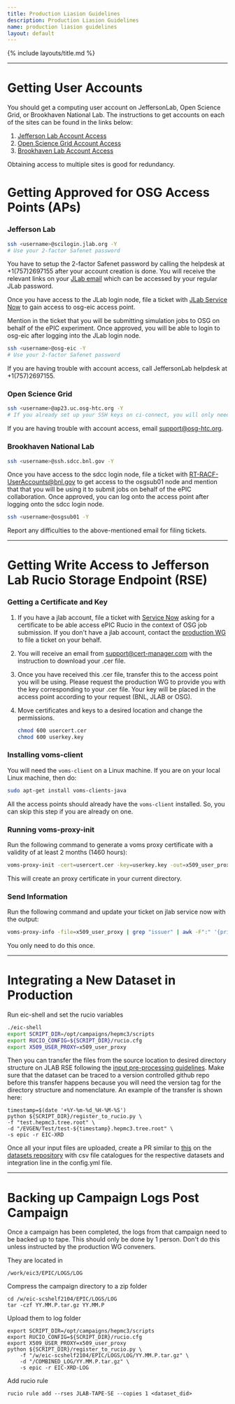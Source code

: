 ```yaml
---
title: Production Liasion Guidelines
description: Production Liasion Guidelines
name: production liasion guidelines
layout: default
---
```


{% include layouts/title.md %}

---
# Getting User Accounts

You should get a computing user account on JeffersonLab, Open Science Grid, or Brookhaven National Lab. The instructions to get accounts on each of the sites can be found in the links below:
1. [Jefferson Lab Account Access](https://misportal.jlab.org/jlabAccess/)
2. [Open Science Grid Account Access](https://www.ci-connect.net/signup)
3. [Brookhaven Lab Account Access](https://www.sdcc.bnl.gov/information/getting-started/new-user-account)

Obtaining access to multiple sites is good for redundancy. 


# Getting Approved for OSG Access Points (APs)

### Jefferson Lab
```bash
ssh <username>@scilogin.jlab.org -Y
# Use your 2-factor Safenet password
```

You have to setup the 2-factor Safenet password by calling the helpdesk at +1(757)2697155 after your account creation is done. You will receive the relevant links on your [JLab email](https://webmail.jlab.org/) which can be accessed by your regular JLab password. 

Once you have access to the JLab login node, file a ticket with [JLab Service Now](https://jlab.servicenowservices.com) to gain access to osg-eic access point. 

Mention in the ticket that you will be submitting simulation jobs to OSG on behalf of the ePIC experiment. Once approved, you will be able to login to osg-eic after logging into the JLab login node. 

```bash
ssh <username>@osg-eic -Y
# Use your 2-factor Safenet password
```

If you are having trouble with account access, call JeffersonLab helpdesk at +1(757)2697155.

### Open Science Grid
```bash
ssh <username>@ap23.uc.osg-htc.org -Y
# If you already set up your SSH keys on ci-connect, you will only need to enter your 2-factor password
```

If you are having trouble with account access, email support@osg-htc.org.

### Brookhaven National Lab
```bash
ssh <username>@ssh.sdcc.bnl.gov -Y
```

Once you have access to the sdcc login node, file a ticket with RT-RACF-UserAccounts@bnl.gov to get access to the osgsub01 node and mention that that you will be using it to submit jobs on behalf of the ePIC collaboration. Once approved, you can log onto the access point after logging onto the sdcc login node.  

```bash
ssh <username>@osgsub01 -Y
```

Report any difficulties to the above-mentioned email for filing tickets. 

---
# Getting Write Access to Jefferson Lab Rucio Storage Endpoint (RSE)
### Getting a Certificate and Key

1. If you have a jlab account, file a ticket with [Service Now](https://jlab.servicenowservices.com/) asking for a certificate to be able access ePIC Rucio in the context of OSG job submission. If you don't have a jlab account, contact the [production WG](https://eic.github.io/epic-prod/about/contact.html) to file a ticket on your behalf.

2. You will receive an email from support@cert-manager.com with the instruction to download your .cer file.
​
3. Once you have received this .cer file, transfer this to the access point you will be using. Please request the production WG to provide you with the key corresponding to your .cer file. Your key will be placed in the access point according to your request (BNL, JLAB or OSG). 
​
4. Move certificates and keys to a desired location and change the permissions.
    ```bash
    chmod 600 usercert.cer
    chmod 600 userkey.key
    ```

### Installing voms-client

You will need the `voms-client` on a Linux machine. If you are on your local Linux machine, then do:

```bash
sudo apt-get install voms-clients-java
```
All the access points should already have the `voms-client` installed. So, you can skip this step if you are already on one. 

### Running voms-proxy-init

Run the following command to generate a voms proxy certificate with a validity of at least 2 months (1460 hours):

```bash
voms-proxy-init -cert=usercert.cer -key=userkey.key -out=x509_user_proxy -hours=1460
```

This will create an proxy certificate in your current directory. 

### Send Information

Run the following command and update your ticket on jlab service now with the output:

```bash
voms-proxy-info -file=x509_user_proxy | grep "issuer" | awk -F":" '{print $2}'
```
You only need to do this once. 

---
# Integrating a New Dataset in Production

Run eic-shell and set the rucio variables
```bash
./eic-shell
export SCRIPT_DIR=/opt/campaigns/hepmc3/scripts
export RUCIO_CONFIG=${SCRIPT_DIR}/rucio.cfg
export X509_USER_PROXY=x509_user_proxy
```

Then you can transfer the files from the source location to desired directory structure on JLAB RSE following the [input pre-processing guidelines](https://eic.github.io/epic-prod/documentation/input_preprocessing.html). Make sure that the dataset can be traced to a version controlled github repo before this transfer happens because you will need the version tag for the directory structure and nomenclature. An example of the transfer is shown here:
```
timestamp=$(date '+%Y-%m-%d_%H-%M-%S')
python ${SCRIPT_DIR}/register_to_rucio.py \
-f "test.hepmc3.tree.root" \
-d "/EVGEN/Test/test-${timestamp}.hepmc3.tree.root" \
-s epic -r EIC-XRD
```
Once all your input files are uploaded, create a PR similar to [this](https://eicweb.phy.anl.gov/EIC/campaigns/datasets/-/merge_requests/94/diffs) on the [datasets repository](https://github.com/eic/simulation_campaign_datasets/) with csv file catalogues for the respective datasets and integration line in the config.yml file. 


---
# Backing up Campaign Logs Post Campaign

Once a campaign has been completed, the logs from that campaign need to be backed up to tape. This should only be done by 1 person. Don't do this unless instructed by the production WG conveners. 

They are located in 
```
/work/eic3/EPIC/LOGS/LOG
```

Compress the campaign directory to a zip folder
```
cd /w/eic-scshelf2104/EPIC/LOGS/LOG
tar -czf YY.MM.P.tar.gz YY.MM.P
```

Upload them to log folder
```
export SCRIPT_DIR=/opt/campaigns/hepmc3/scripts
export RUCIO_CONFIG=${SCRIPT_DIR}/rucio.cfg
export X509_USER_PROXY=x509_user_proxy
python ${SCRIPT_DIR}/register_to_rucio.py \
    -f "/w/eic-scshelf2104/EPIC/LOGS/LOG/YY.MM.P.tar.gz" \
    -d "/COMBINED_LOG/YY.MM.P.tar.gz" \
    -s epic -r EIC-XRD-LOG 
```

Add rucio rule
```
rucio rule add --rses JLAB-TAPE-SE --copies 1 <dataset_did>
```




